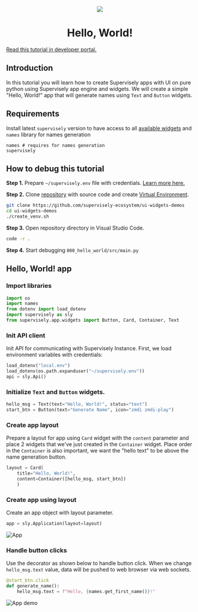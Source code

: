 <div align="center" markdown>
<img src="https://user-images.githubusercontent.com/12828725/182181033-d0d1a690-8388-472e-8862-e0cacbd4f082.png"/>  

# Hello, World!

</div>

[Read this tutorial in developer portal.](#)

## Introduction

In this tutorial you will learn how to create Supervisely apps with UI on pure python using Supervisely app engine and widgets.
We will create a simple "Hello, World!" app that will generate names using `Text` and `Button` widgets.

## Requirements

Install latest `supervisely` version to have access to all [available widgets](https://ecosystem.supervise.ly/docs/table) and `names` library for names generation

```
names # requires for names generation
supervisely
```

## How to debug this tutorial

**Step 1.** Prepare `~/supervisely.env` file with credentials. [Learn more here.](https://developer.supervise.ly/getting-started/basics-of-authentication#how-to-use-in-python)


**Step 2.** Clone [repository](https://github.com/supervisely-ecosystem/ui-widgets-demos) with source code and create [Virtual Environment](https://docs.python.org/3/library/venv.html).

```bash
git clone https://github.com/supervisely-ecosystem/ui-widgets-demos
cd ui-widgets-demos
./create_venv.sh
```

**Step 3.** Open repository directory in Visual Studio Code.&#x20;

```bash
code -r .
```

**Step 4.** Start debugging `000_hello_world/src/main.py`&#x20;

## Hello, World! app

### Import libraries

```python
import os
import names
from dotenv import load_dotenv
import supervisely as sly
from supervisely.app.widgets import Button, Card, Container, Text
```

### Init API client

Init API for communicating with Supervisely Instance. First, we load environment variables with credentials:

```python
load_dotenv("local.env")
load_dotenv(os.path.expanduser("~/supervisely.env"))
api = sly.Api()
```

### Initialize `Text` and `Button` widgets.

```python
hello_msg = Text(text="Hello, World!", status="text")
start_btn = Button(text="Generate Name", icon="zmdi zmdi-play")
```

### Create app layout

Prepare a layout for app using `Card` widget with the `content` parameter and place 2 widgets that we've just created in the `Container` widget. Place order in the `Container` is also important, we want the "hello text" to be above the name generation button.

```python
layout = Card(
    title="Hello, World!", 
    content=Container([hello_msg, start_btn])
    )
```

### Create app using layout

Create an app object with layout parameter.

```python
app = sly.Application(layout=layout)
```

![App](https://user-images.githubusercontent.com/48913536/194579949-d66dd6c9-a832-4b4a-af9d-ce381ee88c84.png)

### Handle button clicks

Use the decorator as shown below to handle button click. 
When we change `hello_msg.text` value, data will be pushed to web browser via web sockets.


```python
@start_btn.click
def generate_name():
    hello_msg.text = f"Hello, {names.get_first_name()}!"
```
![App demo](https://user-images.githubusercontent.com/48913536/194533336-6983fbd9-c6dc-4f44-867d-aec8526d9a64.gif)
